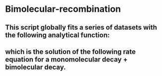 # Bimolecular-recombination

## This script globally fits a series of datasets with the following analytical function: 

## which is the solution of the following rate equation for a monomolecular decay + bimolecular decay.
